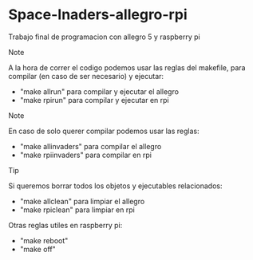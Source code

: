 # Space-Inaders-allegro-rpi
Trabajo final de programacion con allegro 5 y raspberry pi

> [!NOTE]
> A la hora de correr el codigo podemos usar las reglas del makefile, para compilar (en caso de ser necesario) y ejecutar:
> - "make allrun" para compilar y ejecutar el allegro
> - "make rpirun" para compilar y ejecutar en rpi

> [!NOTE]
> En caso de solo querer compilar podemos usar las reglas:
>- "make allinvaders" para compilar el allegro
>- "make rpiinvaders" para compilar en rpi

> [!TIP]
> Si queremos borrar todos los objetos y ejecutables relacionados:
>- "make allclean" para limpiar el allegro
>- "make rpiclean" para limpiar en rpi
>
>  Otras reglas utiles en raspberry pi:
> - "make reboot"
> - "make off"
